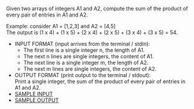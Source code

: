 Given two arrays of integers A1 and A2, compute the sum of the product of every pair of entries in A1 and A2.<br>

Example: consider A1 = [1,2,3] and A2 = [4,5]<br>
The output is (1 x 4) + (1 x 5) + (2 x 4) + (2 x 5) + (3 x 4) + (3 x 5) = 54.

<ul>
<li>INPUT FORMAT (input arrives from the terminal / stdin):<br>
  <ul>
    <li> The first line is a single integer n, the length of A1.
    <li> The next n lines are single integers, the content of A1.
    <li> The next line is a single integer m, the length of A2.
    <li> The next m lines are single integers, the content of A2.
  </ul>
<li>OUTPUT FORMAT (print output to the terminal / stdout):<br>
Print a single integer, the sum of the product of every pair of entries in A1 and A2.
<li><a href='input.txt'>SAMPLE INPUT</a>
<li><a href='output.txt'>SAMPLE OUTPUT</a>
</ul>
